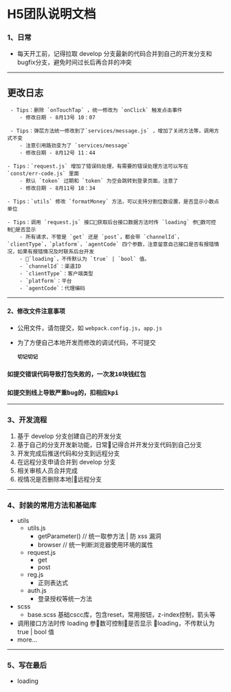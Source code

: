 # H5团队说明文档

### 1、日常

- 每天开工前，记得拉取 develop 分支最新的代码合并到自己的开发分支和bugfix分支，避免时间过长后再合并的冲突

***
## 更改日志
```
 - Tips：删除 `onTouchTap` ，统一修改为 `onClick` 触发点击事件
    - 修改日期 - 8月13号 10：07
```

```
 - Tips：弹层方法统一修改到了`services/message.js` ，增加了关闭方法等，调用方式不变
    - 注意引用路劲变为了 `services/message`
    - 修改日期 - 8月12号 11：44
```

```
- Tips：`request.js` 增加了错误码处理，有需要的错误处理方法可以写在 `const/err-code.js` 里面
    - 默认 `token` 过期和 `token` 为空会跳转到登录页面，注意了
    - 修改日期 - 8月11号 18：34
```

```
- Tips：`utils` 修改 `formatMoney` 方法，可以支持分割位数设置，是否显示小数点单位
```

```
- Tips：调用 `request.js` 接口获取后台接口数据方法时传 `loading` 参数可控制是否显示
    - 所有请求，不管是 `get` 还是 `post`，都会带 `channelId`，`clientType`，`platform`，`agentCode` 四个参数，注意留意自己接口是否有报错情况，如果有报错情况及时联系后台开发
    - `loading`，不传默认为 `true` | `bool` 值。
    - `channelId`：渠道ID
    - `clientType`：客户端类型
    - `platform`：平台
    - `agentCode`：代理编码
```

***


#### 2、修改文件注意事项
- 公用文件，请勿提交，如 `webpack.config.js`，`app.js`
- 为了方便自己本地开发而修改的调试代码，不可提交

  **`切记切记`**

### `如提交错误代码导致打包失败的，一次发10块钱红包`
### `如提交到线上导致严重bug的，扣相应kpi`

***

### 3、开发流程
1. 基于 develop 分支创建自己的开发分支
2. 基于自己的分支开发新功能，日常记得合并开发分支代码到自己分支
3. 开发完成后推送代码和分支到远程分支
4. 在远程分支申请合并到 develop 分支
5. 相关审核人员合并完成
6. 视情况是否删除本地|远程分支


***

### 4、封装的常用方法和基础库
- utils
    - utils.js
        - getParameter() // 统一取参方法 | 防 xss 漏洞
        - browser // 统一判断浏览器使用环境的属性
    - request.js
        - get
        - post
    - reg.js
        - 正则表达式
    - auth.js
        - 登录授权等统一方法
- scss
    - base.scss 基础cscc库，包含reset，常用按钮，z-index控制，箭头等
- 调用接口方法时传 loading 参数可控制是否显示 loading，不传默认为 true | bool 值
- more...

***

### 5、写在最后
- loading